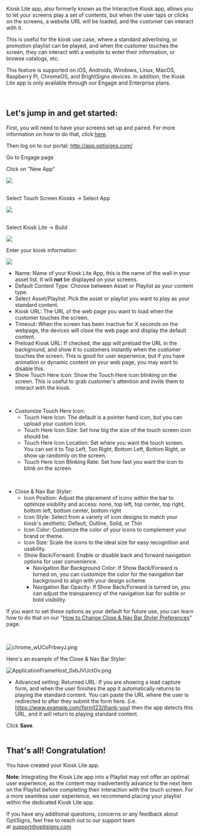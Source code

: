 <p>Kiosk Lite app, also formerly known as the Interactive Kiosk app, allows you to let your screens play a set of contents, but when the user taps or clicks on the screens, a website URL will be loaded, and the customer can interact with it.</p>
<p>This is useful for the kiosk use case, where a standard advertising, or promotion playlist can be played, and when the customer touches the screen, they can interact with a website to enter their information, or browse catalogs, etc.</p>
<p>This feature is supported on iOS, Androids, Windows, Linux, MacOS, Raspberry Pi, ChromeOS, and BrightSigns devices. In addition, the Kiosk Lite app is only available through our Engage and Enterprise plans.</p>
<p> </p>
<h2 id="h_01HG99V97YXTPHZV2P33BV467Y" class="rich-content-viewer_headerTwo__3f-vr rich-content-viewer_elementSpacing__208Ie blog-post-title-font _3aQMT _2J4pr css-x4x4qs rich-content-viewer_left__2p1aK _158eo _3_7DB"><strong>Let's jump in and get started:</strong></h2>
<p>First, you will need to have your screens set up and paired. For more information on how to do that, click <a href="https://www.optisigns.com/blog/how-to-set-up-digital-signs-with-optisigns-and-amazon-fire-tv" target="_blank" rel="noopener noreferrer">here</a>.</p>
<p>Then log on to our portal: <a href="http://app.optisigns.com/" target="_top">http://app.optisigns.com/</a></p>
<p>Go to Engage page</p>
<p>Click on "New App"</p>
<div class="rich-content-viewer_pluginContainerReadOnly__2CvYQ rich-content-viewer_alignCenter__Slk8p _3Q5gW rich-content-viewer_sizeContent__1hD8w">
<div class="image-viewer_imageContainer__1Lhwj _34hgV">
<div class="image-viewer_imageWrapper__xdJBZ"><img src="https://support.optisigns.com/hc/article_attachments/24980788231571"></div>
<div class=""> </div>
</div>
</div>
<p>Select Touch Screen Kiosks → Select App</p>
<div class="rich-content-viewer_pluginContainerReadOnly__2CvYQ rich-content-viewer_alignCenter__Slk8p _3Q5gW rich-content-viewer_sizeContent__1hD8w">
<div class="image-viewer_imageContainer__1Lhwj _34hgV">
<div class="image-viewer_imageWrapper__xdJBZ"><img src="https://support.optisigns.com/hc/article_attachments/24981016303635"></div>
<div class=""> </div>
<div class="">
<p>Select Kiosk Lite → Build</p>
<p><img src="https://support.optisigns.com/hc/article_attachments/24980788262419"></p>
<p>Enter your kiosk information:</p>
</div>
</div>
</div>
<div class="rich-content-viewer_pluginContainerReadOnly__2CvYQ rich-content-viewer_alignCenter__Slk8p _3Q5gW rich-content-viewer_sizeSmall__3Q43X _26shW">
<div class="image-viewer_imageContainer__1Lhwj _34hgV">
<div class="image-viewer_imageWrapper__xdJBZ wysiwyg-text-align-center"><img src="https://support.optisigns.com/hc/article_attachments/27028402258707"></div>
</div>
</div>
<ul>
<li>
<span class="wysiwyg-underline">Name</span>: Name of your Kiosk Lite App, this is the name of the wall in your asset list. It will <strong><span class="wysiwyg-underline">not</span></strong> be displayed on your screens.</li>
<li>
<span class="wysiwyg-underline">Default Content Type:</span> Choose between Asset or Playlist as your content type.</li>
<li>
<span class="wysiwyg-underline">Select Asset/Playlist:</span> Pick the asset or playlist you want to play as your standard content.</li>
<li>
<span class="wysiwyg-underline">Kiosk URL:</span> The URL of the web page you want to load when the customer touches the screen.</li>
<li>
<span class="wysiwyg-underline">Timeout:</span> When the screen has been inactive for X seconds on the webpage, the devices will close the web page and display the default content.</li>
<li>
<span class="wysiwyg-underline">Preload Kiosk URL:</span> If checked, the app will preload the URL in the background, and show it to customers instantly when the customer touches the screen. This is good for user experience, but if you have animation or dynamic content on your web page, you may want to disable this.</li>
<li>
<span class="wysiwyg-underline">Show Touch Here Icon:</span> Show the Touch Here icon blinking on the screen. This is useful to grab customer's attention and invite them to interact with the kiosk.</li>
</ul>
<p> </p>
<ul>
<li>
<span class="wysiwyg-underline">Customize Touch Here Icon:</span><br>
<ul>
<li>
<span class="wysiwyg-underline">Touch Here Icon:</span> The default is a pointer hand icon, but you can upload your custom icon.</li>
<li>
<span class="wysiwyg-underline">Touch Here Icon Size:</span> Set how big the size of the touch screen icon should be.</li>
<li>
<span class="wysiwyg-underline">Touch Here Icon Location:</span> Set where you want the touch screen. You can set it to Top Left, Ton Right, Bottom Left, Bottom Right, or show up randomly on the screen.</li>
<li>
<span class="wysiwyg-underline">Touch Here Icon Blinking Rate:</span> Set how fast you want the icon to blink on the screen</li>
</ul>
</li>
</ul>
<p> </p>
<ul>
<li>
<span class="wysiwyg-underline">Close &amp; Nav Bar Styler:</span>
<ul>
<li>
<span class="wysiwyg-underline">Icon Position:</span> Adjust the placement of icons within the bar to optimize visibility and access: none, top left, top center, top right, bottom left, bottom center, bottom right</li>
<li>
<span class="wysiwyg-underline">Icon Style:</span> Select from a variety of icon designs to match your kiosk's aesthetic: Default, Outline, Solid, or Thin</li>
<li>
<span class="wysiwyg-underline">Icon Color:</span> Customize the color of your icons to complement your brand or theme.</li>
<li>
<span class="wysiwyg-underline">Icon Size:</span> Scale the icons to the ideal size for easy recognition and usability.</li>
<li>
<span class="wysiwyg-underline">Show Back/Forward:</span> Enable or disable back and forward navigation options for user convenience.
<ul>
<li>
<span class="wysiwyg-underline">Navigation Bar Background Color:</span> If Show Back/Forward is turned on, you can customize the color for the navigation bar background to align with your design scheme.</li>
<li>
<span class="wysiwyg-underline">Navigation Bar Opacity:</span> If Show Back/Forward is turned on, you can adjust the transparency of the navigation bar for subtle or bold visibility.</li>
</ul>
</li>
</ul>
</li>
</ul>
<p>If you want to set these options as your default for future use, you can learn how to do that on our "<a href="https://support.optisigns.com/hc/en-us/articles/28115946505107-How-to-Change-Close-Nav-Bar-Styler-Preferences">How to Change Close &amp; Nav Bar Styler Preferences</a>" page.</p>
<p> </p>
<p><img src="https://support.optisigns.com/hc/article_attachments/28111518265619" alt="chrome_wUCoFrbwyJ.png"></p>
<p>Here's an example of the Close &amp; Nav Bar Styler:</p>
<p><img src="https://support.optisigns.com/hc/article_attachments/28111518282899" alt="ApplicationFrameHost_0xbJVUctOv.png"></p>
<ul>
<li>
<span class="wysiwyg-underline">Advanced setting: Returned URL:</span> If you are showing a lead capture form, and when the user finishes the app it automatically returns to playing the standard content. You can paste the URL where the user is redirected to after they submit the form here. (i.e. <a href="https://www.example.com/form123/thank-you">https://www.example.com/form123/thank-you</a>) then the app detects this URL, and it will return to playing standard content.</li>
</ul>
<div class="rich-content-viewer_text__XzvDs rich-content-viewer_elementSpacing__208Ie _3_7DB blog-post-text-font blog-post-text-color">Click <strong>Save</strong>.</div>
<div class="rich-content-viewer_text__XzvDs rich-content-viewer_elementSpacing__208Ie _3_7DB blog-post-text-font blog-post-text-color"> </div>
<h2 id="h_01HG99V97YJ34KV6FY28JD1BPS" class="rich-content-viewer_text__XzvDs rich-content-viewer_elementSpacing__208Ie _3_7DB blog-post-text-font blog-post-text-color rich-content-viewer_left__2p1aK _158eo _3_7DB"><strong>That's all! Congratulation!</strong></h2>
<p>You have created your Kiosk Lite app.</p>
<p><strong>Note</strong>: Integrating the Kiosk Lite app into a Playlist may not offer an optimal user experience, as the content may inadvertently advance to the next item on the Playlist before completing their interaction with the touch screen. For a more seamless user experience, we recommend placing your playlist within the dedicated Kiosk Lite app.</p>
<p>If you have any additional questions, concerns or any feedback about OptiSigns, feel free to reach out to our support team at <a href="mailto:support@optisigns.com" target="_self">support@optisigns.com</a></p>